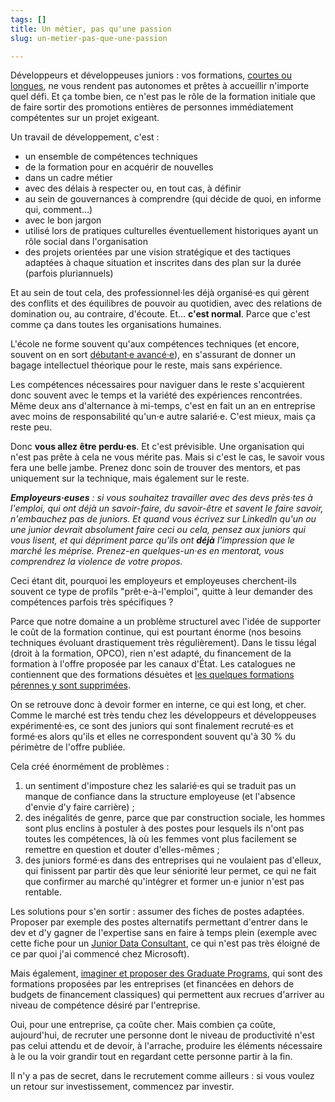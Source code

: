 ```yaml
---
tags: []
title: Un métier, pas qu'une passion
slug: un-metier-pas-que-une-passion

---
```

Développeurs et développeuses juniors : vos formations, [courtes ou longues](/notes/2021-01-les-formations-courtes/), ne vous rendent pas autonomes et prêtes à accueillir n'importe quel défi. Et ça tombe bien, ce n'est pas le rôle de la formation initiale que de faire sortir des promotions entières de personnes immédiatement compétentes sur un projet exigeant.

Un travail de développement, c'est :

* un ensemble de compétences techniques
* de la formation pour en acquérir de nouvelles
* dans un cadre métier
* avec des délais à respecter ou, en tout cas, à définir
* au sein de gouvernances à comprendre (qui décide de quoi, en informe qui, comment…)
* avec le bon jargon
* utilisé lors de pratiques culturelles éventuellement historiques ayant un rôle social dans l'organisation
* des projets orientées par une vision stratégique et des tactiques adaptées à chaque situation et inscrites dans des plan sur la durée (parfois pluriannuels)

Et au sein de tout cela, des professionnel·les déjà organisé·es qui gèrent des conflits et des équilibres de pouvoir au quotidien, avec des relations de domination ou, au contraire, d'écoute. Et… **c'est normal**. Parce que c'est comme ça dans toutes les organisations humaines.

L'école ne forme souvent qu'aux compétences techniques (et encore, souvent on en sort [débutant·e avancé·e](https://boris.schapira.dev/notes/2015-09-expert-ou-pas/)), en s'assurant de donner un bagage intellectuel théorique pour le reste, mais sans expérience.

Les compétences nécessaires pour naviguer dans le reste s'acquierent donc souvent avec le temps et la variété des expériences rencontrées. Même deux ans d'alternance à mi-temps, c'est en fait un an en entreprise avec moins de responsabilité qu'un·e autre salarié·e. C'est mieux, mais ça reste peu.

Donc **vous allez être perdu·es**. Et c'est prévisible. Une organisation qui n'est pas prête à cela ne vous mérite pas. Mais si c'est le cas, le savoir vous fera une belle jambe. Prenez donc soin de trouver des mentors, et pas uniquement sur la technique, mais également sur le reste.

**_Employeurs·euses_** _: si vous souhaitez travailler avec des devs près·tes à l'emploi, qui ont déjà un savoir-faire, du savoir-être et savent le faire savoir, n'embauchez pas de juniors. Et quand vous écrivez sur LinkedIn qu'un ou une junior devrait absolument faire ceci ou cela, pensez aux juniors qui vous lisent, et qui dépriment parce qu'ils ont **déjà** l'impression que le marché les méprise. Prenez-en quelques-un·es en mentorat, vous comprendrez la violence de votre propos._

Ceci étant dit, pourquoi les employeurs et employeuses cherchent-ils souvent ce type de profils "prêt·e-à-l'emploi", quitte à leur demander des compétences parfois très spécifiques ?

Parce que notre domaine a un problème structurel avec l'idée de supporter le coût de la formation continue, qui est pourtant énorme (nos besoins techniques évoluant drastiquement très régulièrement). Dans le tissu légal (droit à la formation, OPCO), rien n'est adapté, du financement de la formation à l'offre proposée par les canaux d'État. Les catalogues ne contiennent que des formations désuètes et [les quelques formations pérennes y sont supprimées](https://www.opquast.com/france-competences-et-cpf-suite-et-fin/).

On se retrouve donc à devoir former en interne, ce qui est long, et cher. Comme le marché est très tendu chez les développeurs et développeuses expérimenté·es, ce sont des juniors qui sont finalement recruté·es et formé·es alors qu'ils et elles ne correspondent souvent qu'à 30 % du périmètre de l'offre publiée.

Cela créé énormément de problèmes :

1. un sentiment d'imposture chez les salarié·es qui se traduit pas un manque de confiance dans la structure employeuse (et l'absence d'envie d'y faire carrière) ;
2. des inégalités de genre, parce que par construction sociale, les hommes sont plus enclins à postuler à des postes pour lesquels ils n'ont pas toutes les compétences, là où les femmes vont plus facilement se remettre en question et douter d'elles-mêmes ;
3. des juniors formé·es dans des entreprises qui ne voulaient pas d'elleux, qui finissent par partir dès que leur séniorité leur permet, ce qui ne fait que confirmer au marché qu'intégrer et former un·e junior n'est pas rentable.

Les solutions pour s'en sortir : assumer des fiches de postes adaptées. Proposer par exemple des postes alternatifs permettant d'entrer dans le dev et d'y gagner de l'expertise sans en faire à temps plein (exemple avec cette fiche pour un [Junior Data Consultant](https://jobs.lever.co/contentsquare/8e891be2-f21c-44dc-9514-a9551c08d010?lever-via=Jk4USoE9Eg), ce qui n'est pas très éloigné de ce par quoi j'ai commencé chez Microsoft).

Mais également, [imaginer et proposer des <span lang="en">Graduate Programs</span>](https://www.letudiant.fr/etudes/qu-est-ce-qu-un-graduate-program.html), qui sont des formations proposées par les entreprises (et financées en dehors de budgets de financement classiques) qui permettent aux recrues d'arriver au niveau de compétence désiré par l'entreprise.

Oui, pour une entreprise, ça coûte cher. Mais combien ça coûte, aujourd'hui, de recruter une personne dont le niveau de productivité n'est pas celui attendu et de devoir, à l'arrache, produire les éléments nécessaire à le ou la voir grandir tout en regardant cette personne partir à la fin.  
  
Il n'y a pas de secret, dans le recrutement comme ailleurs : si vous voulez un retour sur investissement, commencez par investir.